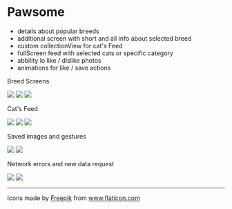 # Pawsome

* details about popular breeds
* additional screen with short and all info about selected breed
* custom collectionView for cat's Feed
* fullScreen feed with selected cats or specific category
* abbility lo like / dislike photos
* animations for like / save actions

Breed Screens

![](https://media.giphy.com/media/eNkdsud1jQSDY3sMhD/giphy.gif)
![](https://media.giphy.com/media/XfJLqaPEBFkjUkpPUc/giphy.gif)
![](https://media.giphy.com/media/XdJmB6k98jSPjOG5t4/giphy.gif)

Cat's Feed

![](https://media.giphy.com/media/LRmA8rTg7idvXnffph/giphy.gif)
![](https://media.giphy.com/media/W2oEmncATez4CfEl52/giphy.gif)
![](https://media.giphy.com/media/kGKASvDsx61iD4DiiX/giphy.gif)

Saved images and gestures

![](https://media.giphy.com/media/WpyMsT032qifJpRnM9/giphy.gif)
![](https://media.giphy.com/media/jmS6OTF7g1871HbIHl/giphy.gif)

Network errors and new data request

![](https://media.giphy.com/media/ehUhZ8Kaq9mbOeARWc/giphy.gif)
![](https://media.giphy.com/media/kCzlpo0mGzuKC5Mv50/giphy.gif)

----
<div>Icons made by <a href="https://www.flaticon.com/authors/freepik" title="Freepik">Freepik</a> from <a href="https://www.flaticon.com/" title="Flaticon">www.flaticon.com</a></div>
